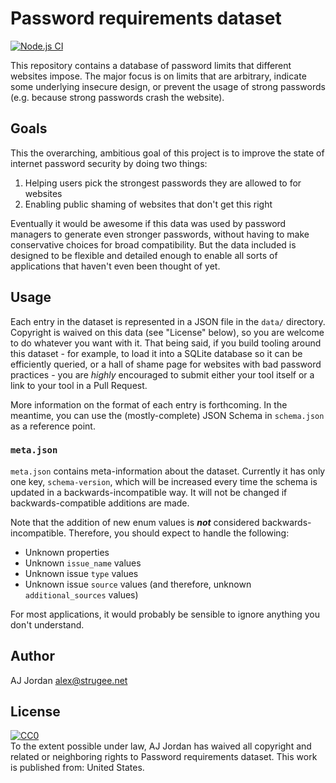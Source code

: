 # Password requirements dataset

[![Node.js CI](https://github.com/strugee/password-requirements-dataset/actions/workflows/node.js.yml/badge.svg)](https://github.com/strugee/password-requirements-dataset/actions/workflows/node.js.yml)

This repository contains a database of password limits that different websites impose. The major focus is on limits that are arbitrary, indicate some underlying insecure design, or prevent the usage of strong passwords (e.g. because strong passwords crash the website).

## Goals

This the overarching, ambitious goal of this project is to improve the state of internet password security by doing two things:

1. Helping users pick the strongest passwords they are allowed to for websites
2. Enabling public shaming of websites that don't get this right

Eventually it would be awesome if this data was used by password managers to generate even stronger passwords, without having to make conservative choices for broad compatibility. But the data included is designed to be flexible and detailed enough to enable all sorts of applications that haven't even been thought of yet.

## Usage

Each entry in the dataset is represented in a JSON file in the `data/` directory. Copyright is waived on this data (see "License" below), so you are welcome to do whatever you want with it. That being said, if you build tooling around this dataset - for example, to load it into a SQLite database so it can be efficiently queried, or a hall of shame page for websites with bad password practices - you are _highly_ encouraged to submit either your tool itself or a link to your tool in a Pull Request.

More information on the format of each entry is forthcoming. In the meantime, you can use the (mostly-complete) JSON Schema in `schema.json` as a reference point.

### `meta.json`

`meta.json` contains meta-information about the dataset. Currently it has only one key, `schema-version`, which will be increased every time the schema is updated in a backwards-incompatible way. It will not be changed if backwards-compatible additions are made.

Note that the addition of new enum values is _**not**_ considered backwards-incompatible. Therefore, you should expect to handle the following:

* Unknown properties
* Unknown `issue_name` values
* Unknown issue `type` values
* Unknown issue `source` values (and therefore, unknown `additional_sources` values)

For most applications, it would probably be sensible to ignore anything you don't understand.

## Author

AJ Jordan <alex@strugee.net>

## License

<p xmlns:dct="http://purl.org/dc/terms/" xmlns:vcard="http://www.w3.org/2001/vcard-rdf/3.0#">
  <a rel="license"
     href="http://creativecommons.org/publicdomain/zero/1.0/">
    <img src="http://i.creativecommons.org/p/zero/1.0/88x31.png" style="border-style: none;" alt="CC0" />
  </a>
  <br />
  To the extent possible under law,
  <span resource="[_:publisher]" rel="dct:publisher">
    <span property="dct:title">AJ Jordan</span></span>
  has waived all copyright and related or neighboring rights to
  <span property="dct:title">Password requirements dataset</span>.
This work is published from:
<span property="vcard:Country" datatype="dct:ISO3166"
      content="US" about="[_:publisher]">
  United States</span>.
</p>
